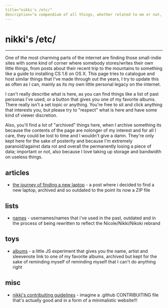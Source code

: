 ```yaml
---
title="nikki's /etc/"
description="a compendium of all things, whether related to me or not, in a small yet personal corner."
---
```


# nikki's /etc/

---

One of the most charming parts of the internet are finding those small-indie sites with some kind of corner where somebody stores/writes their own little things, from posts about their recent trip to the mountains to something like a guide to installing CS 1.6 on OS X. This page tries to catalogue and host similar things that I've made through out the years, I try to update this as often as I can, mainly as its my own little personal legacy on the internet.

I can't really describe what is here, as you can find things like a list of past personas I've used, or a button that gives you one of my favorite albums. There really isn't a set topic or anything. You're free to sit and click anything that interests you, but please try to "respect" what is here and have some kind of viewer discretion.

Also, you'll find a lot of "archived" things here, when I archive something its because the contents of the page are nolonger of my interest and for all I care, they could be lost to time and I wouldn't give a damn. They're only kept here for the sake of posterity and because I'm extremely paranoid/against data rot and overall the permanently losing a piece of data; important or not, also because I love taking up storage and bandwidth on useless things.

## articles
- [the journey of finding a new laptop](etc/newlaptop.zip) - a post where i decided to find a new laptop, archived and so outdated to the point its now a ZIP file

## lists
- [names](etc/names.html) - usernames/names that i've used in the past, outdated and in the process of being rewritten to reflect the Nicole/Nikki/Nikoki rebrand

## toys
- [albums](etc/albums.html) - a little JS experiment that gives you the name, artist and sleevenote link to one of my favorite albums, archived but kept for the sake of reminding myself of reminding myself that I can't do anything right

## misc
- [nikki's contribuiting guidelines](etc/contributing.html) - imagine a .github CONTRIBUITING file that's actually good and in a form of a minimalistic website!!!